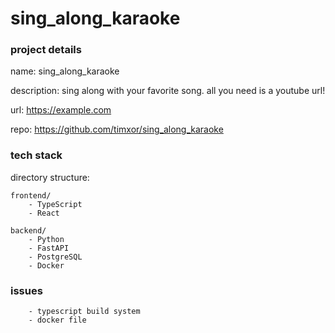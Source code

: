 # sing_along_karaoke

### project details


name: sing_along_karaoke

description: sing along with your favorite song. all you need is a youtube url!

url: https://example.com

repo: https://github.com/timxor/sing_along_karaoke



### tech stack

directory structure:
```
frontend/
    - TypeScript
    - React
    
backend/
    - Python
    - FastAPI
    - PostgreSQL
    - Docker  
```


### issues

``` 
    - typescript build system
    - docker file
```



